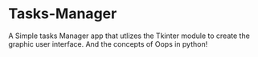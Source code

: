 # Tasks-Manager
A Simple tasks Manager app that utlizes the Tkinter module to create the graphic user interface.
And the concepts of Oops in python! 
